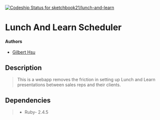 [![Codeship Status for sketchbook21/lunch-and-learn](https://app.codeship.com/projects/e11e4210-0951-0137-fc98-06b77dea8d40/status?branch=master)](https://app.codeship.com/projects/326128)

# Lunch And Learn Scheduler

#### Authors
- [Gilbert Hsu](https://github.com/sketchbook21)

## Description

> This is a webapp removes the friction in setting up Lunch and Learn presentations between sales reps and their clients.

## Dependencies

> - Ruby- 2.4.5
